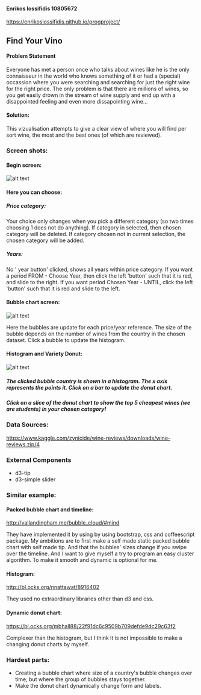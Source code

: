 #### Enrikos Iossifidis 10805672
https://enrikosiossifidis.github.io/progproject/
## Find Your Vino

#### Problem Statement
Everyone has met a person once who talks about wines like he is the only connaisseur in the world who knows something of it or had a (special) occassion where you were searching and searching for just the right wine for the right price. The only problem is that there are millions of wines, so you get easily drown in the stream of wine supply and end up with a disappointed feeling and even more dissapointing wine...

#### Solution:

This vizualisation attempts to give a clear view of where you will find per sort wine, the most and the best ones (of which are reviewed). 

### Screen shots:

#### Begin screen:
![alt text](https://enrikosiossifidis.github.io/progproject/doc/welcome_text_user_choices.PNG)

#### Here you can choose:

##### Price category:
Your choice only changes when you pick a different category (so two times choosing 1 does not do anything). If category in selected, then chosen category will be deleted. If category chosen not in current selection, the chosen category will be added.

##### Years:
No ' year button' clicked, shows all years within price category. If you want a period FROM - Choose Year, then click the left 'button' such that it is red, and slide to the right. If you want period Chosen Year - UNTIL, click the left 'button' such that it is red and slide to the left.

#### Bubble chart screen:
![alt text](https://enrikosiossifidis/progproject/doc/bubble_chart.png)

Here the bubbles are update for each price/year reference. The size of the bubble depends on the number of wines from the country in the chosen dataset. Click a bubble to update the histogram.

#### Histogram and Variety Donut:

![alt text](https://enrikosiossifidis/progproject/doc/hist_donut_best_cheapest.png)

##### The clicked bubble country is shown in a histogram. The x axis represents the points it. Click on a bar to update the donut chart. 

##### Click on a slice of the donut chart to show the top 5 cheapest wines (we are students) in your chosen category!

### Data Sources:

https://www.kaggle.com/zynicide/wine-reviews/downloads/wine-reviews.zip/4

### External Components

* d3-tip
* d3-simple slider

### Similar example: 

#### Packed bubble chart and timeline:
http://vallandingham.me/bubble_cloud/#mind 

They have implemented it by using by using bootstrap, css and coffeescript package. My ambitions are to first make a self made static packed bubble chart with self made tip. And that the bubbles' sizes change if you swipe over the timeline. And I want to give myself a try to program an easy cluster algorithm. To make it smooth and dynamic is optional for me.

#### Histogram:
http://bl.ocks.org/nnattawat/8916402

They used no extraordinary libraries other than d3 and css.

#### Dynamic donut chart:
https://bl.ocks.org/mbhall88/22f91dc6c9509b709defde9dc29c63f2

Complexer than the histogram, but I think it is not impossible to make a changing donut charts by myself.

### Hardest parts:

* Creating a bubble chart where size of a country's bubble changes over time, but where the group of bubbles stays together.
* Make the donut chart dynamically change form and labels.




